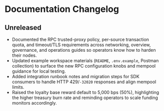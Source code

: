 # Documentation Changelog

## Unreleased

- Documented the RPC trusted-proxy policy, per-source transaction quota, and timeout/TLS requirements across networking, overview, governance, and operations guides so operators know how to harden their nodes.
- Updated example workspace materials (`README`, `.env.example`, Postman collection) to surface the new RPC configuration knobs and mempool guidance for local testing.
- Added integration runbook notes and migration steps for SDK consumers to handle HTTP 429/`-32020` responses and align mempool limits.
- Raised the loyalty base reward default to 5,000 bps (50%), highlighting the higher treasury burn rate and reminding operators to scale funding monitors accordingly.
